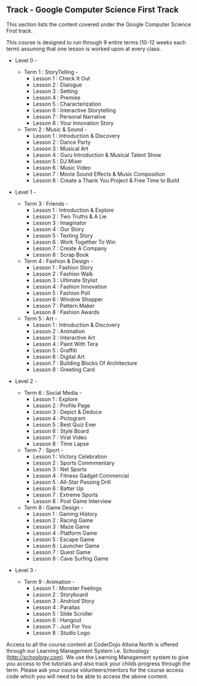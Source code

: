 
## Track - Google Computer Science First Track

This section lists the content covered under the Google Computer Science First track.

This course is designed to run through 9 entire terms (10-12 weeks each term) assuming that one lesson is worked upon at every class. 

- Level 0 -
  - Term 1 : StoryTelling -
    - Lesson 1  : Check It Out
    - Lesson 2  : Dialogue
    - Lesson 3  : Setting
    - Lesson 4  : Premise
    - Lesson 5  : Characterization
    - Lesson 6  : Interactive Storytelling
    - Lesson 7  : Personal Narrative
    - Lesson 8  : Your Innovation Story
  - Term 2 : Music & Sound -
    - Lesson 1 :  Introduction & Discovery
    - Lesson 2 :  Dance Party
    - Lesson 3 :  Musical Art
    - Lesson 4 :  Guru Introduction & Musical Talent Show
    - Lesson 5 :  DJ Mixer
    - Lesson 6 :  Music Video
    - Lesson 7 :  Movie Sound Effects & Music Composition
    - Lesson 8 :  Create a Thank You Project & Free Time to Build

- Level 1 -
  - Term 3 : Friends - 
    - Lesson 1  : Introduction & Explore
    - Lesson 2  : Two Truths & A Lie
    - Lesson 3  : Imaginator
    - Lesson 4  : Our Story
    - Lesson 5  : Texting Story
    - Lesson 6  : Work Together To Win
    - Lesson 7  : Create A Company
    - Lesson 8  : Scrap Book
  - Term 4 : Fashion & Design - 
    - Lesson 1  : Fashion Story
    - Lesson 2  : Fashion Walk
    - Lesson 3  : Ultimate Stylist
    - Lesson 4  : Fashion Innovation
    - Lesson 5  : Fashion Poll
    - Lesson 6  : Window Shopper
    - Lesson 7  : Pattern Maker
    - Lesson 8  : Fashion Awards
  - Term 5 : Art - 
    - Lesson 1  : Introduction & Discovery
    - Lesson 2  : Animation
    - Lesson 3  : Interactive Art
    - Lesson 4  : Paint With Tera
    - Lesson 5  : Graffiti
    - Lesson 6  : Digital Art
    - Lesson 7  : Building Blocks Of Architecture
    - Lesson 8  : Greeting Card
 
- Level 2 -
  - Term 6 : Social Media - 
    - Lesson 1 :  Explore
    - Lesson 2 :  Profile Page
    - Lesson 3 :  Depict & Deduce
    - Lesson 4 :  Pictogram
    - Lesson 5 :  Best Quiz Ever
    - Lesson 6 :  Style Board
    - Lesson 7 :  Viral Video
    - Lesson 8 :  Time Lapse
  - Term 7 : Sport - 
    - Lesson 1 :  Victory Celebration
    - Lesson 2 :  Sports Commmentary
    - Lesson 3 :  Net Sports
    - Lesson 4 :  Fitness Gadget Commercial
    - Lesson 5 :  All-Star Passing Drill
    - Lesson 6 :  Batter Up
    - Lesson 7 :  Extreme Sports
    - Lesson 8 :  Post Game Interview
  - Term 8 : Game Design -
    - Lesson 1 :  Gaming History
    - Lesson 2 :  Racing Game
    - Lesson 3 :  Maze Game
    - Lesson 4 :  Platform Game
    - Lesson 5 :  Escape Game
    - Lesson 6 :  Launcher Game
    - Lesson 7 :  Quest Game
    - Lesson 8 :  Cave Surfing Game

- Level 3 -
  - Term 9 : Animation -
    - Lesson 1 :  Monster Feelings
    - Lesson 2 :  Storyboard
    - Lesson 3 :  Andriod Story
    - Lesson 4 :  Parallax
    - Lesson 5 :  Slide Scroller
    - Lesson 6 :  Hangout
    - Lesson 7 :  Just For You
    - Lesson 8 :  Studio Logo

Access to all the course content at CoderDojo Altona North is offered through our Learning Management System i.e. Schoology (http://schoology.com). We use the Learning Management system to give you access to the tutorials and also track your childs progress through the term. Please ask your course volunteers/mentors for the course access code which you will need to be able to access the above content. 
